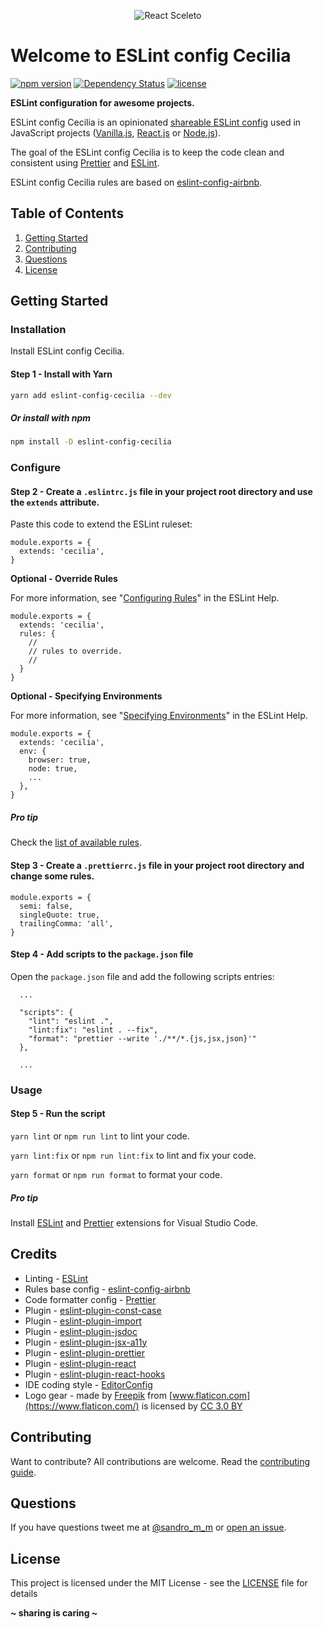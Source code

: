<p align="center"><img src="http://sandromiguel.com/host/eslint-config-cecilia.png" alt="React Sceleto" /></p>

# Welcome to ESLint config Cecilia

[![npm version](https://badge.fury.io/js/eslint-config-cecilia.svg)](https://badge.fury.io/js/eslint-config-cecilia)
[![Dependency Status](https://david-dm.org/SandroMiguel/eslint-config-cecilia.svg)](https://david-dm.org/SandroMiguel/eslint-config-cecilia)
[![license](https://img.shields.io/badge/License-MIT-blue.svg?style=flat)](LICENSE)

**ESLint configuration for awesome projects.**

ESLint config Cecilia is an opinionated
[shareable ESLint config](http://eslint.org/docs/developer-guide/shareable-configs.html)
used in JavaScript projects ([Vanilla.js](http://vanilla-js.com/),
[React.js](https://reactjs.org/) or [Node.js](https://nodejs.org/)).

The goal of the ESLint config Cecilia is to keep the code clean and consistent
using [Prettier](https://www.npmjs.com/package/prettier) and
[ESLint](https://eslint.org/).

ESLint config Cecilia rules are based on
[eslint-config-airbnb](https://www.npmjs.com/package/eslint-config-airbnb).

## Table of Contents

1. [Getting Started](#getting-started)
1. [Contributing](#contributing)
1. [Questions](#questions)
1. [License](#license)

## Getting Started

### Installation

Install ESLint config Cecilia.

#### Step 1 - Install with Yarn

```sh
yarn add eslint-config-cecilia --dev
```

##### Or install with npm

```sh
npm install -D eslint-config-cecilia
```

### Configure

#### Step 2 - Create a `.eslintrc.js` file in your project root directory and use the `extends` attribute.

Paste this code to extend the ESLint ruleset:

```
module.exports = {
  extends: 'cecilia',
}
```

**Optional - Override Rules**

For more information, see "[Configuring Rules](https://eslint.org/docs/user-guide/configuring#configuring-rules)" in the ESLint Help.

```
module.exports = {
  extends: 'cecilia',
  rules: {
    //
    // rules to override.
    //
  }
}
```

**Optional - Specifying Environments**

For more information, see "[Specifying Environments](https://eslint.org/docs/user-guide/configuring#specifying-environments)" in the ESLint Help.

```
module.exports = {
  extends: 'cecilia',
  env: {
    browser: true,
    node: true,
    ...
  },
}
```

##### Pro tip

Check the [list of available rules](https://eslint.org/docs/rules/).

#### Step 3 - Create a `.prettierrc.js` file in your project root directory and change some rules.

```
module.exports = {
  semi: false,
  singleQuote: true,
  trailingComma: 'all',
}
```

#### Step 4 - Add scripts to the `package.json` file

Open the `package.json` file and add the following scripts entries:

```
  ...

  "scripts": {
    "lint": "eslint .",
    "lint:fix": "eslint . --fix",
    "format": "prettier --write './**/*.{js,jsx,json}'"
  },

  ...
```

### Usage

#### Step 5 - Run the script

`yarn lint` or `npm run lint` to lint your code.

`yarn lint:fix` or `npm run lint:fix` to lint and fix your code.

`yarn format` or `npm run format` to format your code.

##### Pro tip

Install
[ESLint](https://marketplace.visualstudio.com/items?itemName=dbaeumer.vscode-eslint)
and
[Prettier](https://marketplace.visualstudio.com/items?itemName=esbenp.prettier-vscode)
extensions for Visual Studio Code.

## Credits

- Linting - [ESLint](https://eslint.org/)
- Rules base config -
  [eslint-config-airbnb](https://www.npmjs.com/package/eslint-config-airbnb)
- Code formatter config - [Prettier](https://www.npmjs.com/package/prettier)
- Plugin -
  [eslint-plugin-const-case](https://www.npmjs.com/package/eslint-plugin-const-case)
- Plugin -
  [eslint-plugin-import](https://www.npmjs.com/package/eslint-plugin-import)
- Plugin -
  [eslint-plugin-jsdoc](https://www.npmjs.com/package/eslint-plugin-jsdoc)
- Plugin -
  [eslint-plugin-jsx-a11y](https://www.npmjs.com/package/eslint-plugin-jsx-a11y)
- Plugin -
  [eslint-plugin-prettier](https://www.npmjs.com/package/eslint-plugin-prettier)
- Plugin -
  [eslint-plugin-react](https://www.npmjs.com/package/eslint-plugin-react)
- Plugin -
  [eslint-plugin-react-hooks](https://www.npmjs.com/package/eslint-plugin-react-hooks)
- IDE coding style - [EditorConfig](https://editorconfig.org/)
- Logo gear - made by [Freepik](http://www.freepik.com) from
  [www.flaticon.com](https://www.flaticon.com/) is licensed by
  [CC 3.0 BY](http://creativecommons.org/licenses/by/3.0/)

## Contributing

Want to contribute? All contributions are welcome. Read the
[contributing guide](CONTRIBUTING.md).

## Questions

If you have questions tweet me at [@sandro_m_m](https://twitter.com/sandro_m_m)
or [open an issue](../../issues/new).

## License

This project is licensed under the MIT License - see the [LICENSE](LICENSE) file
for details

**~ sharing is caring ~**
